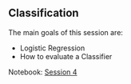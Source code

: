 ## Classification

The main goals of this session are:
* Logistic Regression 
* How to evaluate a Classifier



Notebook: [Session 4](https://github.com/ssegui/ml_ub/blob/master/notebooks/Session4.ipynb)



